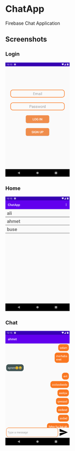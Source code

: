 # ChatApp
Firebase Chat Application

## Screenshots

### Login
<img src="https://github.com/darasoylu/ChatApp/blob/master/screenshots/login.png" width="200">

### Home
<img src="https://github.com/darasoylu/ChatApp/blob/master/screenshots/home.png" width="200">

### Chat
<img src="https://github.com/darasoylu/ChatApp/blob/master/screenshots/chat.png" width="200">
